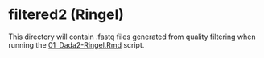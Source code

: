 # filtered2 (Ringel)

This directory will contain .fastq files generated from quality filtering when running the [01_Dada2-Ringel.Rmd](../../../../scripts/analysis-individual/Ringel-2015/01_Dada2-Ringel.Rmd) script.